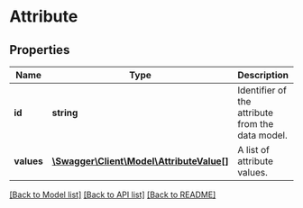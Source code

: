 # Attribute

## Properties
Name | Type | Description | Notes
------------ | ------------- | ------------- | -------------
**id** | **string** | Identifier of the attribute from the data model. | 
**values** | [**\Swagger\Client\Model\AttributeValue[]**](AttributeValue.md) | A list of attribute values. | 

[[Back to Model list]](../README.md#documentation-for-models) [[Back to API list]](../README.md#documentation-for-api-endpoints) [[Back to README]](../README.md)


